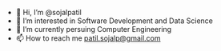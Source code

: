 - 👋 Hi, I’m @sojalpatil
- 👀 I’m interested in Software Development and Data Science
- 🌱 I’m currently persuing Computer Engineering
- 📫 How to reach me patil.sojalp@gmail.com

<!---
sojalpatil/sojalpatil is a ✨ special ✨ repository because its `README.md` (this file) appears on your GitHub profile.
You can click the Preview link to take a look at your changes.
--->
